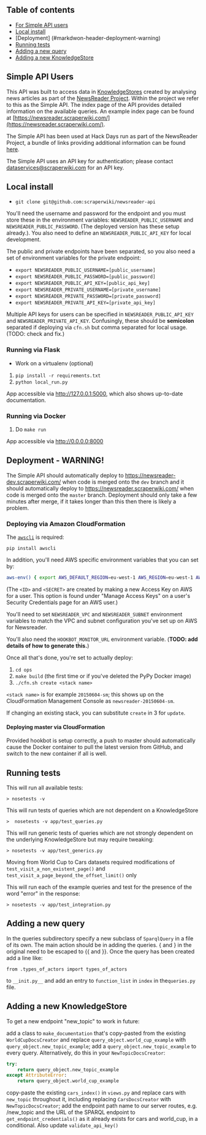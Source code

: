 ## Table of contents

* [For Simple API users](#markdown-header-simple-api-users)
* [Local install](#markdown-header-local-install)
* [Deployment] (#markdwon-header-deployment-warning)
* [Running tests](#markdown-header-running-tests)
* [Adding a new query](#markdown-header-adding-a-new-query)
* [Adding a new KnowledgeStore](#markdown-header-adding-a-new-knowledgestore)

## Simple API Users

This API was built to access data in [KnowledgeStores](https://knowledgestore2.fbk.eu/) created by analysing
news articles as part of the [NewsReader Project](http://www.newsreader-project.eu/). Within the project we refer to this as the Simple API. The index page of the 
API provides detailed information on the available queries. An example index page can be found at [https://newsreader.scraperwiki.com/](https://newsreader.scraperwiki.com/).

The Simple API has been used at Hack Days run as part of the NewsReader Project, a bundle of links providing additional information can be found [here](http://tab.bz/ydtco/).

The Simple API uses an API key for authentication; please contact dataservices@scraperwiki.com for an API key.

## Local install

* `git clone git@github.com:scraperwiki/newsreader-api`

You'll need the username and password for the endpoint and you must store
these in the environment variables: `NEWSREADER_PUBLIC_USERNAME` and
`NEWSREADER_PUBLIC_PASSWORD`. (The deployed version has these setup already.).
You also need to define an `NEWSREADER_PUBLIC_API_KEY` for local development.

The public and private endpoints have been separated, so you also need
a set of environment variables for the private endpoint:

* `export NEWSREADER_PUBLIC_USERNAME=[public_username]`
* `export NEWSREADER_PUBLIC_PASSWORD=[public_password]`
* `export NEWSREADER_PUBLIC_API_KEY=[public_api_key]`
* `export NEWSREADER_PRIVATE_USERNAME=[private_username]`
* `export NEWSREADER_PRIVATE_PASSWORD=[private_password]`
* `export NEWSREADER_PRIVATE_API_KEY=[private_api_key]`

Multiple API keys for users can be specified in
`NEWSREADER_PUBLIC_API_KEY` and `NEWSREADER_PRIVATE_API_KEY`.
Confusingly, these should be **semicolon** separated if deploying via
`cfn.sh` but comma separated for local usage. (TODO: check and fix.)

### Running via Flask

* Work on a virtualenv (optional)
1. `pip install -r requirements.txt`
2. `python local_run.py`

App accessible via http://127.0.0.1:5000, which also shows up-to-date
documentation.

### Running via Docker

1. Do `make run`

App accessible via http://0.0.0.0:8000

## Deployment - WARNING!

The Simple API should automatically deploy to https://newsreader-dev.scraperwiki.com/ when 
code is merged onto the `dev` branch and it should automatically deploy to https://newsreader.scraperwiki.com/ when
code is merged onto the `master` branch. Deployment should only take a few minutes after merge, if it takes longer than
this then there is likely a problem. 

### Deploying via Amazon CloudFormation

The [`awscli`](https://aws.amazon.com/cli/) is required:

`pip install awscli`

In addition, you'll need AWS specific environment variables that you
can set by:

```sh
aws-env() { export AWS_DEFAULT_REGION=eu-west-1 AWS_REGION=eu-west-1 AWS_ACCESS_KEY_ID=$1 AWS_SECRET_ACCESS_KEY=$2; clear; }; aws-env <ID> <SECRET>
```

(The `<ID>` and `<SECRET>` are created by making a new Access Key on AWS
for a user. This option is found under "Manage Access Keys" on a user's
Security Credentials page for an AWS user.)

You'll need to set `NEWSREADER_VPC` and `NEWSREADER_SUBNET` environment
variables to match the VPC and subnet configuration you've set up on AWS
for Newsreader.

You'll also need the `HOOKBOT_MONITOR_URL` environment variable.
(**TODO: add details of how to generate this.**)

Once all that's done, you're set to actually deploy:

1. `cd ops`
2. `make build` (the first time or if you've deleted the PyPy Docker
   image)
3. `./cfn.sh create <stack name>`

`<stack name>` is for example `20150604-sm`; this shows up on the
CloudFormation Management Console as `newsreader-20150604-sm`.

If changing an existing stack, you can substitute `create` in 3 for
`update`.

#### Deploying master via CloudFormation

Provided hookbot is setup correctly, a push to master should
automatically cause the Docker container to pull the latest version from
GitHub, and switch to the new container if all is well.

## Running tests

This will run all available tests:

`> nosetests -v`

This will run tests of queries which are not dependent on a KnowledgeStore

`>  nosetests -v app/test_queries.py`

This will run generic tests of queries which are not strongly dependent on the underlying KnowledgeStore but may require tweaking:

`> nosetests -v app/test_generics.py`

Moving from World Cup to Cars datasets required modifications of `test_visit_a_non_existent_page()` and `test_visit_a_page_beyond_the_offset_limit()` only

This will run each of the example queries and test for the presence of the word "error" in the response:

`> nosetests -v app/test_integration.py`

## Adding a new query

In the queries subdirectory specify a new subclass of `SparqlQuery` in a file of its own.
The main action should be in adding the queries. { and } in the original need to be escaped to
{{ and }}. Once the query has been created add a line like:

`from .types_of_actors import types_of_actors`

to `__init.py__` and add an entry to `function_list` in `index` in the`queries.py` file.

## Adding a new KnowledgeStore

To get a new endpoint "new_topic" to work in future:

add a class to `make_documentation` that's copy-pasted from the existing `WorldCupDocsCreator` and replace `query_object.world_cup_example` with `query_object.new_topic_example`;
add a `query_object.new_topic_example` to every query. Alternatively, do this in your `NewTopicDocsCreator`:
```Python
try:
    return query_object.new_topic_example
except AttributeError:
    return query_object.world_cup_example
```
copy-paste the existing `cars_index()` in `views.py` and replace cars with `new_topic` throughout it, including replacing `CarsDocsCreator` with `NewTopicDocsCreator`;
add the endpoint path name to our server routes, e.g. /new_topic and the URL of the SPARQL endpoint to `get_endpoint_credentials()` as it already exists for cars and world_cup, in a conditional. Also update `validate_api_key()`
